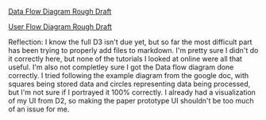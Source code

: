 [Data Flow Diagram Rough Draft](https://github.com/Berea-CS-Courses/capstone-project-livesaym/blob/D3-LoFi-Prototype/Deliverables/Capstone%20Data%20Flow%20Diagram%20Draft%201.png)

[User Flow Diagram Rough Draft](https://github.com/Berea-CS-Courses/capstone-project-livesaym/blob/D3-LoFi-Prototype/Deliverables/images/Capstone_User_Flow_Diagram_Draft_1.png)

Reflection: I know the full D3 isn't due yet, but so far the most difficult part has been trying to properly add files to markdown.
I'm pretty sure I didn't do it correctly here, but none of the tutorials I looked at online were all that useful. I'm also not completley
sure I got the Data flow diagram done correctly. I tried following the example diagram from the google doc, with squares being
stored data and circles representing data being processed, but I'm not sure if I portrayed it 100% correctly. I already had a visualization
of my UI from D2, so making the paper prototype UI shouldn't be too much of an issue for me.
